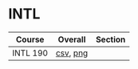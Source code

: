# INTL

| Course | Overall | Section |
| ------ | ------- | ------- |
| INTL 190 | [csv](https://github.com/UCSD-Historical-Enrollment-Data/2024Summer1/blob/main/overall/INTL%20190.csv), [png](https://raw.githubusercontent.com/UCSD-Historical-Enrollment-Data/2024Summer1/main/plot_overall/INTL%20190.png) |  |
